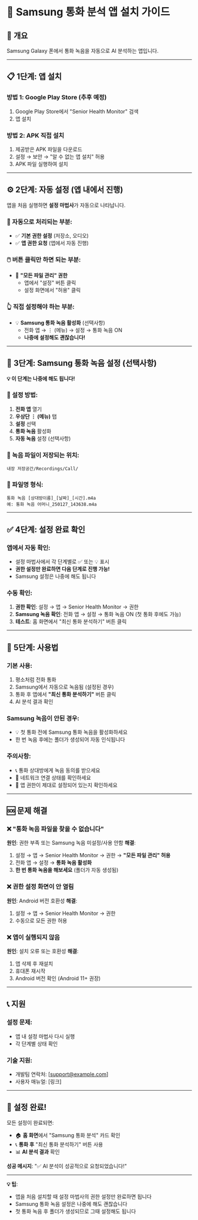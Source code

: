 # 📱 Samsung 통화 분석 앱 설치 가이드

## 🎯 개요
Samsung Galaxy 폰에서 통화 녹음을 자동으로 AI 분석하는 앱입니다.

---

## 📋 **1단계: 앱 설치**

### 방법 1: Google Play Store (추후 예정)
1. Google Play Store에서 "Senior Health Monitor" 검색
2. 앱 설치

### 방법 2: APK 직접 설치
1. 제공받은 APK 파일을 다운로드
2. 설정 → 보안 → "알 수 없는 앱 설치" 허용
3. APK 파일 실행하여 설치

---

## ⚙️ **2단계: 자동 설정 (앱 내에서 진행)**

앱을 처음 실행하면 **설정 마법사**가 자동으로 나타납니다.

### 🔄 자동으로 처리되는 부분:
- ✅ **기본 권한 설정** (저장소, 오디오)
- ✅ **앱 권한 요청** (앱에서 자동 진행)

### 🖱️ 버튼 클릭만 하면 되는 부분:
- 🔄 **"모든 파일 관리" 권한**
  - 앱에서 "설정" 버튼 클릭
  - 설정 화면에서 "허용" 클릭

### 👆 직접 설정해야 하는 부분:
- 💡 **Samsung 통화 녹음 활성화** (선택사항)
  - 전화 앱 → ⋮ (메뉴) → 설정 → 통화 녹음 ON
  - **나중에 설정해도 괜찮습니다!**

---

## 🔧 **3단계: Samsung 통화 녹음 설정 (선택사항)**

**💡 이 단계는 나중에 해도 됩니다!**

### 📱 설정 방법:
1. **전화 앱** 열기
2. **우상단 ⋮ (메뉴)** 탭
3. **설정** 선택
4. **통화 녹음** 활성화
5. **자동 녹음** 설정 (선택사항)

### 📁 녹음 파일이 저장되는 위치:
```
내장 저장공간/Recordings/Call/
```

### 📝 파일명 형식:
```
통화 녹음 [상대방이름]_[날짜]_[시간].m4a
예: 통화 녹음 어머니_250127_143638.m4a
```

---

## ✅ **4단계: 설정 완료 확인**

### 앱에서 자동 확인:
- 설정 마법사에서 각 단계별로 ✅ 또는 💡 표시
- **권한 설정만 완료하면 다음 단계로 진행 가능!**
- Samsung 설정은 나중에 해도 됩니다

### 수동 확인:
1. **권한 확인**: 설정 → 앱 → Senior Health Monitor → 권한
2. **Samsung 녹음 확인**: 전화 앱 → 설정 → 통화 녹음 ON (첫 통화 후에도 가능)
3. **테스트**: 홈 화면에서 "최신 통화 분석하기" 버튼 클릭

---

## 🚀 **5단계: 사용법**

### 기본 사용:
1. 평소처럼 전화 통화
2. Samsung에서 자동으로 녹음됨 (설정된 경우)
3. 통화 후 앱에서 **"최신 통화 분석하기"** 버튼 클릭
4. AI 분석 결과 확인

### Samsung 녹음이 안된 경우:
- 💡 첫 통화 전에 Samsung 통화 녹음을 활성화하세요
- 한 번 녹음 후에는 폴더가 생성되어 자동 인식됩니다

### 주의사항:
- 📞 통화 상대방에게 녹음 동의를 받으세요
- 🔋 네트워크 연결 상태를 확인하세요
- 📱 앱 권한이 제대로 설정되어 있는지 확인하세요

---

## 🆘 **문제 해결**

### ❌ "통화 녹음 파일을 찾을 수 없습니다"
**원인**: 권한 부족 또는 Samsung 녹음 미설정/사용 안함
**해결**:
1. 설정 → 앱 → Senior Health Monitor → 권한 → **"모든 파일 관리" 허용**
2. 전화 앱 → 설정 → **통화 녹음 활성화**
3. **한 번 통화 녹음을 해보세요** (폴더가 자동 생성됨)

### ❌ 권한 설정 화면이 안 열림
**원인**: Android 버전 호환성
**해결**:
1. 설정 → 앱 → Senior Health Monitor → 권한
2. 수동으로 모든 권한 허용

### ❌ 앱이 실행되지 않음
**원인**: 설치 오류 또는 호환성
**해결**:
1. 앱 삭제 후 재설치
2. 휴대폰 재시작
3. Android 버전 확인 (Android 11+ 권장)

---

## 📞 **지원**

### 설정 문제:
- 앱 내 설정 마법사 다시 실행
- 각 단계별 상태 확인

### 기술 지원:
- 개발팀 연락처: [support@example.com]
- 사용자 매뉴얼: [링크]

---

## 🎉 **설정 완료!**

모든 설정이 완료되면:
- 🏠 **홈 화면**에서 "Samsung 통화 분석" 카드 확인
- 📞 **통화 후** "최신 통화 분석하기" 버튼 사용
- 📊 **AI 분석 결과** 확인

**성공 메시지**: "✅ AI 분석이 성공적으로 요청되었습니다!"

---

**💡 팁**: 
- 앱을 처음 설치할 때 설정 마법사의 권한 설정만 완료하면 됩니다
- Samsung 통화 녹음 설정은 나중에 해도 괜찮습니다
- 첫 통화 녹음 후 폴더가 생성되므로 그때 설정해도 됩니다 